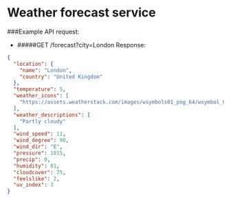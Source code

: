 Weather forecast service
=======
###Example API request:
* #####GET /forecast?city=London
Response:
```json
{
  "location": {
    "name": "London",
    "country": "United Kingdom"
  },
  "temperature": 5,
  "weather_icons": [
    "https://assets.weatherstack.com/images/wsymbols01_png_64/wsymbol_0002_sunny_intervals.png"
  ],
  "weather_descriptions": [
    "Partly cloudy"
  ],
  "wind_speed": 11,
  "wind_degree": 90,
  "wind_dir": "E",
  "pressure": 1015,
  "precip": 0,
  "humidity": 81,
  "cloudcover": 75,
  "feelslike": 2,
  "uv_index": 3
}
```
